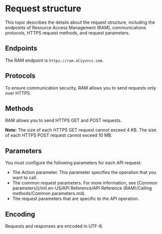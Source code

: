 # Request structure

This topic describes the details about the request structure, including the endpoints of Resource Access Management \(RAM\), communications protocols, HTTPS request methods, and request parameters.

## Endpoints

The RAM endpoint is `https://ram.aliyuncs.com`.

## Protocols

To ensure communication security, RAM allows you to send requests only over HTTPS.

## Methods

RAM allows you to send HTTPS GET and POST requests.

**Note:** The size of each HTTPS GET request cannot exceed 4 KB. The size of each HTTPS POST request cannot exceed 10 MB.

## Parameters

You must configure the following parameters for each API request:

-   The Action parameter. This parameter specifies the operation that you want to call.
-   The common request parameters. For more information, see [Common parameters](/intl.en-US/API Reference/API Reference (RAM)/Calling methods/Common parameters.md).
-   The request parameters that are specific to the API operation.

## Encoding

Requests and responses are encoded in UTF-8.

